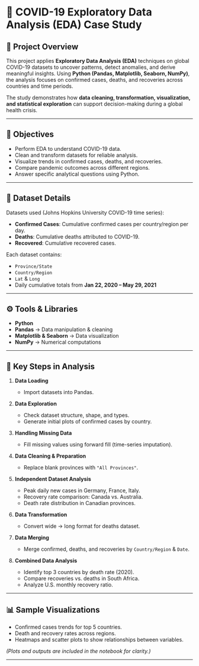# 🦠 COVID-19 Exploratory Data Analysis (EDA) Case Study  

## 📌 Project Overview  
This project applies **Exploratory Data Analysis (EDA)** techniques on global COVID-19 datasets to uncover patterns, detect anomalies, and derive meaningful insights. Using **Python (Pandas, Matplotlib, Seaborn, NumPy)**, the analysis focuses on confirmed cases, deaths, and recoveries across countries and time periods.  

The study demonstrates how **data cleaning, transformation, visualization, and statistical exploration** can support decision-making during a global health crisis.  

---

## 🎯 Objectives  
- Perform EDA to understand COVID-19 data.  
- Clean and transform datasets for reliable analysis.  
- Visualize trends in confirmed cases, deaths, and recoveries.  
- Compare pandemic outcomes across different regions.  
- Answer specific analytical questions using Python.  

---

## 📂 Dataset Details  
Datasets used (Johns Hopkins University COVID-19 time series):  
- **Confirmed Cases**: Cumulative confirmed cases per country/region per day.  
- **Deaths**: Cumulative deaths attributed to COVID-19.  
- **Recovered**: Cumulative recovered cases.  

Each dataset contains:  
- `Province/State`  
- `Country/Region`  
- `Lat` & `Long`  
- Daily cumulative totals from **Jan 22, 2020 – May 29, 2021**  

---

## ⚙️ Tools & Libraries  
- **Python**  
- **Pandas** → Data manipulation & cleaning  
- **Matplotlib & Seaborn** → Data visualization  
- **NumPy** → Numerical computations  

---

## 🧹 Key Steps in Analysis  

1. **Data Loading**  
   - Import datasets into Pandas.  

2. **Data Exploration**  
   - Check dataset structure, shape, and types.  
   - Generate initial plots of confirmed cases by country.  

3. **Handling Missing Data**  
   - Fill missing values using forward fill (time-series imputation).  

4. **Data Cleaning & Preparation**  
   - Replace blank provinces with `"All Provinces"`.  

5. **Independent Dataset Analysis**  
   - Peak daily new cases in Germany, France, Italy.  
   - Recovery rate comparison: Canada vs. Australia.  
   - Death rate distribution in Canadian provinces.  

6. **Data Transformation**  
   - Convert wide → long format for deaths dataset.  

7. **Data Merging**  
   - Merge confirmed, deaths, and recoveries by `Country/Region` & `Date`.  

8. **Combined Data Analysis**  
   - Identify top 3 countries by death rate (2020).  
   - Compare recoveries vs. deaths in South Africa.  
   - Analyze U.S. monthly recovery ratio.  

---

## 📊 Sample Visualizations  

- Confirmed cases trends for top 5 countries.  
- Death and recovery rates across regions.  
- Heatmaps and scatter plots to show relationships between variables.  

*(Plots and outputs are included in the notebook for clarity.)*  

---
